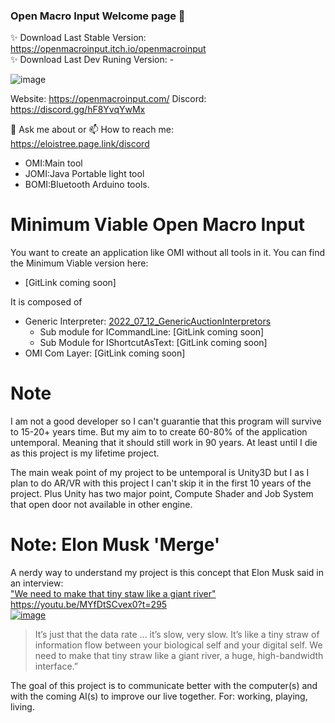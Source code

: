 ### Open Macro Input Welcome page 👋

✨ Download Last Stable Version: https://openmacroinput.itch.io/openmacroinput  
✨ Download Last Dev Runing Version: - 

![image](https://user-images.githubusercontent.com/99685407/179576175-935d0da7-5b27-453c-a6e3-134108d2ede7.png)


Website: https://openmacroinput.com/
Discord: https://discord.gg/hF8YvqYwMx

💬 Ask me about or  📫 How to reach me:   
https://eloistree.page.link/discord  


- OMI:Main tool
- JOMI:Java Portable light tool
- BOMI:Bluetooth Arduino tools.




# Minimum Viable Open Macro Input

You want to create an application like OMI without all tools in it.
You can find the Minimum Viable version here:  
- [GitLink coming soon]

It is composed of  
- Generic Interpreter: [2022_07_12_GenericAuctionInterpretors](https://github.com/OpenMacroInput/2022_07_12_GenericAuctionInterpretors)
   - Sub module for ICommandLine:  [GitLink coming soon]
   - Sub Module for IShortcutAsText:  [GitLink coming soon]
- OMI Com Layer: [GitLink coming soon]


# Note 
I am not a good developer so I can't guarantie that this program will survive to 15-20+ years time.
But my aim to to create 60-80% of the application untemporal. Meaning that it should still work in 90 years.
At least until I die as this project is my lifetime project.

The main weak point of my project to be untemporal is Unity3D but I as I plan to do AR/VR with this project I can't skip it in the first 10 years of the project.
Plus Unity has two major point, Compute Shader and Job System that open door not available in other engine.



# Note: Elon Musk 'Merge'
A nerdy way to understand my project is this concept that Elon Musk said in an interview:  
["We need to make that tiny staw like a giant river"](https://youtu.be/MYfDtSCvex0?t=295)    
https://youtu.be/MYfDtSCvex0?t=295    
[![image](https://user-images.githubusercontent.com/99685407/187027454-91ed8035-c424-488f-87c9-5d425182ae70.png)](https://youtu.be/MYfDtSCvex0?t=295)  

>It’s just that the data rate ... it’s slow, very slow. It’s like a tiny straw of information flow between your biological self and your digital self. We need to make that tiny straw like a giant river, a huge, high-bandwidth interface.”  
  
The goal of this project is to communicate better with the computer(s) and with the coming AI(s) to improve our live together. For: working, playing, living.  
